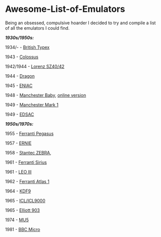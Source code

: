 # Awesome-List-of-Emulators
Being an obsessed, compulsive hoarder I decided to try and compile a list of all the emulators I could find.

***1930s/1950s:***

  1934/- - [British Typex](https://typex.virtualcolossus.co.uk/)
  
  1943 - [Colossus](https://www.virtualcolossus.co.uk/)
  
  1942/1944 - [Lorenz SZ40/42](https://lorenz.virtualcolossus.co.uk/)
  
  1944 - [Dragon](https://dragon.virtualcolossus.co.uk/)
  
  1945 - [ENIAC](https://www.cs.drexel.edu/~bls96/eniac/)
  
  1948 - [Manchester Baby](https://www.computerconservationsociety.org/software/ssem/base.htm), [online version](http://edmundgriffiths.com/jsssem.html)
  
  1949 - [Manchester Mark 1](http://sw.ccs.bcs.org/CCs/simulate.htm)
  
  1949 - [EDSAC](https://www.computerconservationsociety.org/software/edsac/base.htm)
  
  
  ***1950s/1970s:***
  
  1955 - [Ferranti Pegasus](https://www.computerconservationsociety.org/software/pegasus/base.htm)
  
  1957 - [ERNIE](https://ernie.virtualcolossus.co.uk/)
  
  1958 - [Stantec ZEBRA](https://www.computerconservationsociety.org/software/zebra/base.htm), 
  
  1961 - [Ferranti Sirius](https://www.computerconservationsociety.org/software/sirius/base.htm)
  
  1961 - [LEO III](https://www.computerconservationsociety.org/software/leo3/base.htm)
  
  1962 - [Ferranti Atlas 1](https://www.computerconservationsociety.org/software/atlas/base.htm)
  
  1964 - [KDF9](https://www.computerconservationsociety.org/software/kdf9/base.htm)
  
  1965 - [ICL/ICL9000](https://www.computerconservationsociety.org/software/ict1900/base.htm)
  
  1965 - [Elliott 903](https://www.computerconservationsociety.org/software/elliott903/base.htm)
  
  1974 - [MU5](https://www.computerconservationsociety.org/software/mu5/base.htm)
  
  1981 - [BBC Micro](https://emulation.gametechwiki.com/index.php/BBC_Micro_emulators)
